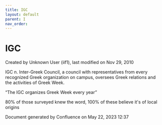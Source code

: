 ```yaml
---
title: IGC
layout: default
parent: I
nav_order:
---
```


# IGC

Created by  Unknown User (iif1), last modified on Nov 29, 2010

IGC n. Inter-Greek Council, a council with representatives from every recognized Greek organization on campus, oversees Greek relations and the activities of Greek Week.

“The IGC organizes Greek Week every year”

80% of those surveyed knew the word, 100% of these believe it's of local origins

Document generated by Confluence on May 22, 2023 12:37


